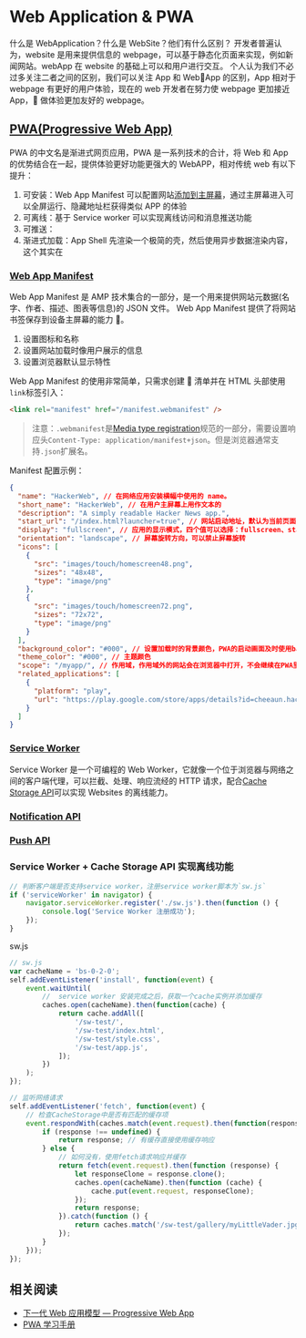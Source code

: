 # Web Application & PWA

什么是 WebApplication？什么是 WebSite？他们有什么区别？
开发者普遍认为，website 是用来提供信息的 webpage，可以基于静态化页面来实现，例如新闻网站。webApp 在 website 的基础上可以和用户进行交互。
个人认为我们不必过多关注二者之间的区别，我们可以关注 App 和 WebApp 的区别，App 相对于 webpage 有更好的用户体验，现在的 web 开发者在努力使 webpage 更加接近 App， 做体验更加友好的 webpage。

## [PWA(Progressive Web App)](https://developer.mozilla.org/zh-CN/docs/Web/Progressive_web_apps)

PWA 的中文名是渐进式网页应用，PWA 是一系列技术的合计，将 Web 和 App 的优势结合在一起，提供体验更好功能更强大的 WebAPP，相对传统 web 有以下提升：

1. 可安装：Web App Manifest 可以配置网站[添加到主屏幕](https://developer.mozilla.org/en-US/docs/Web/Progressive_web_apps/Add_to_home_screen#Manifest)，通过主屏幕进入可以全屏运行、隐藏地址栏获得类似 APP 的体验
2. 可离线：基于 Service worker 可以实现离线访问和消息推送功能
3. 可推送：
4. 渐进式加载：App Shell 先渲染一个极简的壳，然后使用异步数据渲染内容，这个其实在

### [Web App Manifest](https://developer.mozilla.org/en-US/docs/Web/Manifest)

Web App Manifest 是 AMP 技术集合的一部分，是一个用来提供网站元数据(名字、作者、描述、图表等信息)的 JSON 文件。
Web App Manifest 提供了将网站书签保存到设备主屏幕的能力 。

1. 设置图标和名称
2. 设置网站加载时像用户展示的信息
3. 设置浏览器默认显示特性

Web App Manifest 的使用非常简单，只需求创建  清单并在 HTML 头部使用`link`标签引入：

```html
<link rel="manifest" href="/manifest.webmanifest" />
```

> 注意：`.webmanifest`是[Media type registration](https://w3c.github.io/manifest/#media-type-registration)规范的一部分，需要设置响应头`Content-Type: application/manifest+json`。但是浏览器通常支持`.json`扩展名。

Manifest 配置示例：

```json
{
  "name": "HackerWeb", // 在网络应用安装横幅中使用的 name。
  "short_name": "HackerWeb", // 在用户主屏幕上用作文本的
  "description": "A simply readable Hacker News app.",
  "start_url": "/index.html?launcher=true", // 网站启动地址，默认为当前页面
  "display": "fullscreen", // 应用的显示模式，四个值可以选择：fullscreen、standalone、minimal-ui和browser
  "orientation": "landscape", // 屏幕旋转方向，可以禁止屏幕旋转
  "icons": [
    {
      "src": "images/touch/homescreen48.png",
      "sizes": "48x48",
      "type": "image/png"
    },
    {
      "src": "images/touch/homescreen72.png",
      "sizes": "72x72",
      "type": "image/png"
    }
  ],
  "background_color": "#000", // 设置加载时的背景颜色，PWA的启动画面及时使用background_color和icons组合生成的
  "theme_color": "#000", // 主题颜色
  "scope": "/myapp/", // 作用域，作用域外的网站会在浏览器中打开，不会继续在PWA里浏览
  "related_applications": [
    {
      "platform": "play",
      "url": "https://play.google.com/store/apps/details?id=cheeaun.hackerweb"
    }
  ]
}
```

### [Service Worker](./Worker/Service%20Workes.md)

Service Worker 是一个可编程的 Web Worker，它就像一个位于浏览器与网络之间的客户端代理，可以拦截、处理、响应流经的 HTTP 请求，配合[Cache Storage API](./Cahce&Storage/04-CacheStorage.md)可以实现 Websites 的离线能力。

### [Notification API](./设备访问/通知Notification%20API.md)

### [Push API](./设备访问/推送Push%20API.md)

### Service Worker + Cache Storage API 实现离线功能

```JavaScript
// 判断客户端是否支持service worker，注册service worker脚本为`sw.js`
if ('serviceWorker' in navigator) {
    navigator.serviceWorker.register('./sw.js').then(function () {
        console.log('Service Worker 注册成功');
    });
}
```

sw.js

```JavaScript
// sw.js
var cacheName = 'bs-0-2-0';
self.addEventListener('install', function(event) {
    event.waitUntil(
        //  service worker 安装完成之后，获取一个cache实例并添加缓存
        caches.open(cacheName).then(function(cache) {
            return cache.addAll([
                '/sw-test/',
                '/sw-test/index.html',
                '/sw-test/style.css',
                '/sw-test/app.js',
            ]);
        })
    );
});

// 监听网络请求
self.addEventListener('fetch', function(event) {
    // 检查CacheStorage中是否有匹配的缓存项
    event.respondWith(caches.match(event.request).then(function(response) {
        if (response !== undefined) {
            return response; // 有缓存直接使用缓存响应
        } else {
            // 如何没有，使用fetch请求响应并缓存
            return fetch(event.request).then(function (response) {
                let responseClone = response.clone();
                caches.open(cacheName).then(function (cache) {
                    cache.put(event.request, responseClone);
                });
                return response;
            }).catch(function () {
                return caches.match('/sw-test/gallery/myLittleVader.jpg');
            });
        }
    }));
});
```

## 相关阅读

- [下一代 Web 应用模型 — Progressive Web App](https://zhuanlan.zhihu.com/p/25167289)
- [PWA 学习手册](https://pwa.alienzhou.com/)

